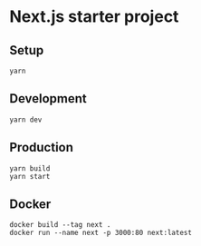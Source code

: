 Next.js starter project
=======================

## Setup

    yarn

## Development

    yarn dev

## Production

    yarn build
    yarn start

## Docker

    docker build --tag next .
    docker run --name next -p 3000:80 next:latest

